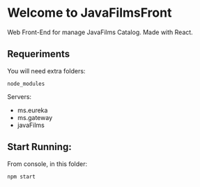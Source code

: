 # Welcome to JavaFilmsFront

Web Front-End for manage JavaFilms Catalog. Made with React.

## Requeriments

You will need extra folders:

```
node_modules
```

Servers:

- ms.eureka
- ms.gateway
- javaFilms

## Start Running:

From console, in this folder:

```
npm start
```

